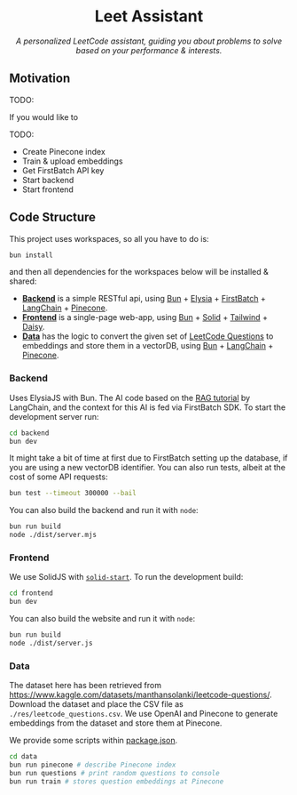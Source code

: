 <div>
  <h1 align="center">
    Leet Assistant
  </h1>
  <p align="center">
    <i>A personalized LeetCode assistant, guiding you about problems to solve based on your performance & interests.</i>
  </p>
</div>

## Motivation

TODO:


If you would like to

TODO:

- Create Pinecone index
- Train & upload embeddings
- Get FirstBatch API key
- Start backend
- Start frontend

## Code Structure

This project uses workspaces, so all you have to do is:

```sh
bun install
```

and then all dependencies for the workspaces below will be installed & shared:

- [**Backend**](./backend/) is a simple RESTful api, using [Bun](https://bun.sh/) + [Elysia](https://elysiajs.com/) + [FirstBatch](https://www.firstbatch.xyz/) + [LangChain](https://www.langchain.com/) + [Pinecone](https://www.pinecone.io/).
- [**Frontend**](./frontend/) is a single-page web-app, using [Bun](https://bun.sh/) + [Solid](https://www.solidjs.com/) + [Tailwind](https://tailwindcss.com) + [Daisy](https://daisyui.com/).
- [**Data**](./data/) has the logic to convert the given set of [LeetCode Questions](https://www.kaggle.com/datasets/manthansolanki/leetcode-questions) to embeddings and store them in a vectorDB, using [Bun](https://bun.sh/) + [LangChain](https://www.langchain.com/) + [Pinecone](https://www.pinecone.io/).


### Backend

Uses ElysiaJS with Bun. The AI code based on the [RAG tutorial](https://js.langchain.com/docs/expression_language/cookbook/retrieval) by LangChain, and the context for this AI is fed via FirstBatch SDK. To start the development server run:

```bash
cd backend
bun dev
```

It might take a bit of time at first due to FirstBatch setting up the database, if you are using a new vectorDB identifier. You can also run tests, albeit at the cost of some API requests:

```sh
bun test --timeout 300000 --bail
```

You can also build the backend and run it with `node`:

```sh
bun run build
node ./dist/server.mjs
```

### Frontend

We use SolidJS with [`solid-start`](https://start.solidjs.com). To run the development build:

```sh
cd frontend
bun dev
```

You can also build the website and run it with `node`:

```sh
bun run build
node ./dist/server.js
```

### Data

The dataset here has been retrieved from <https://www.kaggle.com/datasets/manthansolanki/leetcode-questions/>. Download the dataset and place the CSV file as `./res/leetcode_questions.csv`. We use OpenAI and Pinecone to generate embeddings from the dataset and store them at Pinecone.

We provide some scripts within [package.json](./package.json).

```bash
cd data
bun run pinecone # describe Pinecone index
bun run questions # print random questions to console
bun run train # stores question embeddings at Pinecone
```
